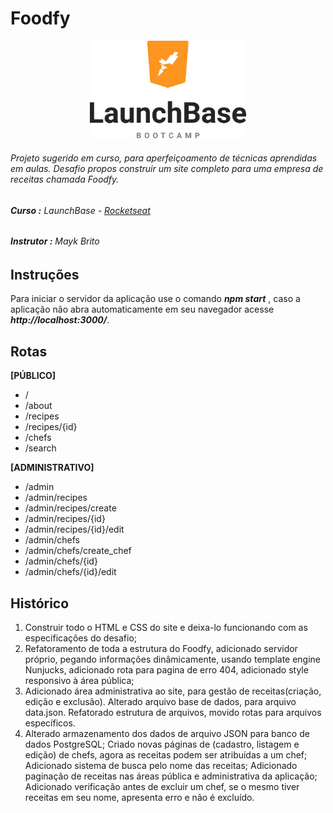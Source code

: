 # Foodfy

<div align="center">
<img src="https://github.com/douglas-vitor/LaunchBase_bootcamp/blob/master/logo-lauchbase.png" width="250px" height="auto">
</div>

###### Projeto sugerido em curso, para aperfeiçoamento de técnicas aprendidas em aulas. Desafio propos construir um site completo para uma empresa de receitas chamada Foodfy.

###### **Curso :** LaunchBase - [Rocketseat](https://rocketseat.com.br)
###### **Instrutor :** Mayk Brito

## **Instruções**

Para iniciar o servidor da aplicação use o comando **_npm start_** , caso a aplicação não abra automaticamente em seu navegador acesse **_http://localhost:3000/_**.

## **Rotas**

**[PÚBLICO]**
- /
- /about
- /recipes
- /recipes/{id}
- /chefs
- /search

**[ADMINISTRATIVO]**
- /admin
- /admin/recipes
- /admin/recipes/create
- /admin/recipes/{id}
- /admin/recipes/{id}/edit
- /admin/chefs
- /admin/chefs/create_chef
- /admin/chefs/{id}
- /admin/chefs/{id}/edit

## **Histórico**

1. Construir todo o HTML e CSS do site e deixa-lo funcionando com as especificações do desafio; 
2. Refatoramento de toda a estrutura do Foodfy, adicionado servidor próprio, pegando informações dinâmicamente, usando template engine Nunjucks, adicionado rota para pagina de erro 404, adicionado style responsivo à área pública;
3. Adicionado área administrativa ao site, para gestão de receitas(criação, edição e exclusão). Alterado arquivo base de dados, para arquivo data.json. Refatorado estrutura de arquivos, movido rotas para arquivos específicos.
4. Alterado armazenamento dos dados de arquivo JSON para banco de dados PostgreSQL; Criado novas páginas de (cadastro, listagem e edição) de chefs, agora as receitas podem ser atribuídas a um chef; Adicionado sistema de busca pelo nome das receitas; Adicionado paginação de receitas nas áreas pública e administrativa da aplicação; Adicionado verificação antes de excluir um chef, se o mesmo tiver receitas em seu nome, apresenta erro e não é excluído.